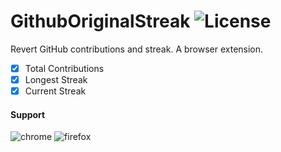 GithubOriginalStreak ![License](https://img.shields.io/badge/License-MPL2.0-yellowgreen.svg)
===

Revert GitHub contributions and streak. A browser extension.
- [x] Total Contributions
- [x] Longest Streak
- [x] Current Streak

#### Support
![chrome](https://img.shields.io/badge/extension-chrome-brightgreen.svg)
![firefox](https://img.shields.io/badge/extension-firefox-red.svg)

